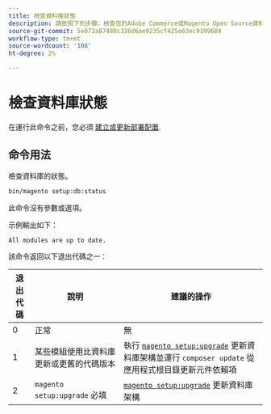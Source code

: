 ```yaml
---
title: 檢查資料庫狀態
description: 請依照下列步驟，檢查您的Adobe Commerce或Magento Open Source資料庫狀態。
source-git-commit: 5e072a87480c326d6ae9235cf425e63ec9199684
workflow-type: tm+mt
source-wordcount: '108'
ht-degree: 2%

---
```



# 檢查資料庫狀態

在運行此命令之前，您必須 [建立或更新部署配置](deployment.md).

## 命令用法

檢查資料庫的狀態。

```bash
bin/magento setup:db:status
```

此命令沒有參數或選項。

示例輸出如下：

```terminal
All modules are up to date.
```

該命令返回以下退出代碼之一：

| 退出代碼 | 說明 | 建議的操作 |
|--------------|--------------|---------------|
| 0 | 正常 | 無 |
| 1 | 某些模組使用比資料庫更新或更舊的代碼版本 | 執行 [`magento setup:upgrade`](database-upgrade.md) 更新資料庫架構並運行 `composer update` 從應用程式根目錄更新元件依賴項 |
| 2 | `magento setup:upgrade` 必填 | [`magento setup:upgrade`](database-upgrade.md) 更新資料庫架構 |

